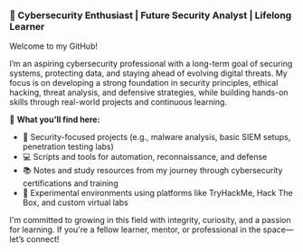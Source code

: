 ### 🔐 Cybersecurity Enthusiast | Future Security Analyst | Lifelong Learner

Welcome to my GitHub!

I’m an aspiring cybersecurity professional with a long-term goal of securing systems, protecting data, and staying ahead of evolving digital threats. My focus is on developing a strong foundation in security principles, ethical hacking, threat analysis, and defensive strategies, while building hands-on skills through real-world projects and continuous learning.

🔎 **What you'll find here:**

* 📁 Security-focused projects (e.g., malware analysis, basic SIEM setups, penetration testing labs)
* 💻 Scripts and tools for automation, reconnaissance, and defense
* 📚 Notes and study resources from my journey through cybersecurity certifications and training
* 🧪 Experimental environments using platforms like TryHackMe, Hack The Box, and custom virtual labs

I'm committed to growing in this field with integrity, curiosity, and a passion for learning. If you're a fellow learner, mentor, or professional in the space—let’s connect!

